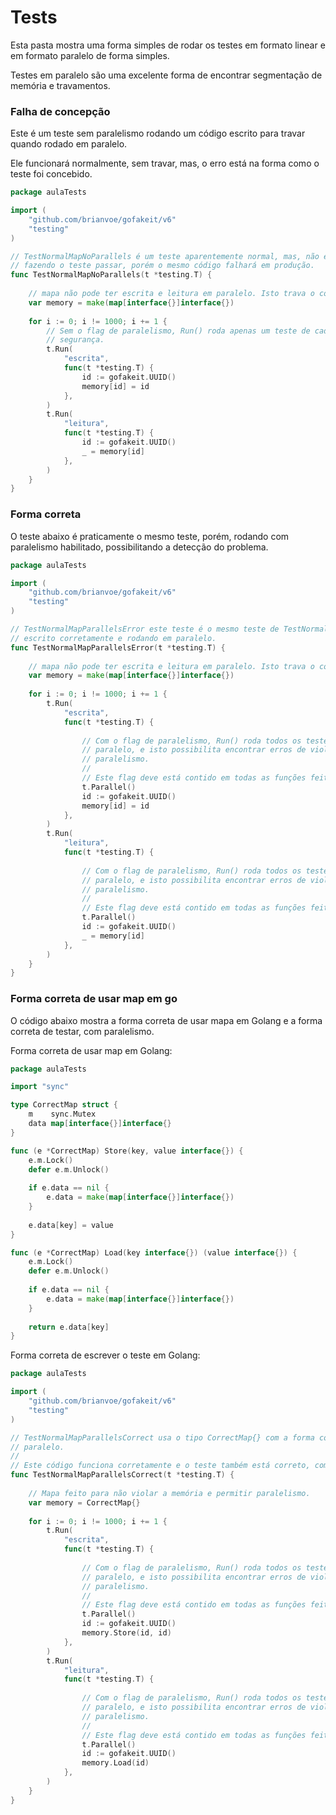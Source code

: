 # Tests

Esta pasta mostra uma forma simples de rodar os testes em formato linear e em formato paralelo de 
forma simples.

Testes em paralelo são uma excelente forma de encontrar segmentação de memória e travamentos.

### Falha de concepção

Este é um teste sem paralelismo rodando um código escrito para travar quando rodado em paralelo.

Ele funcionará normalmente, sem travar, mas, o erro está na forma como o teste foi concebido.

```go
package aulaTests

import (
	"github.com/brianvoe/gofakeit/v6"
	"testing"
)

// TestNormalMapNoParallels é um teste aparentemente normal, mas, não está rodando em paralelo,
// fazendo o teste passar, porém o mesmo código falhará em produção.
func TestNormalMapNoParallels(t *testing.T) {
	
	// mapa não pode ter escrita e leitura em paralelo. Isto trava o código.
	var memory = make(map[interface{}]interface{})
	
	for i := 0; i != 1000; i += 1 {
		// Sem o flag de paralelismo, Run() roda apenas um teste de cada vez, dando uma falsa sensação de
		// segurança.
		t.Run(
			"escrita",
			func(t *testing.T) {
				id := gofakeit.UUID()
				memory[id] = id
			},
		)
		t.Run(
			"leitura",
			func(t *testing.T) {
				id := gofakeit.UUID()
				_ = memory[id]
			},
		)
	}
}
```

### Forma correta

O teste abaixo é praticamente o mesmo teste, porém, rodando com paralelismo habilitado, possibilitando 
a detecção do problema.

```go
package aulaTests

import (
	"github.com/brianvoe/gofakeit/v6"
	"testing"
)

// TestNormalMapParallelsError este teste é o mesmo teste de TestNormalMapNoParallels(), porém,
// escrito corretamente e rodando em paralelo.
func TestNormalMapParallelsError(t *testing.T) {
	
	// mapa não pode ter escrita e leitura em paralelo. Isto trava o código.
	var memory = make(map[interface{}]interface{})
	
	for i := 0; i != 1000; i += 1 {
		t.Run(
			"escrita",
			func(t *testing.T) {
				
				// Com o flag de paralelismo, Run() roda todos os testes contendo o flag t.Parallel() em
				// paralelo, e isto possibilita encontrar erros de violação de memória causados pelo
				// paralelismo.
				//
				// Este flag deve está contido em todas as funções feitas para rodar em paralelo.
				t.Parallel()
				id := gofakeit.UUID()
				memory[id] = id
			},
		)
		t.Run(
			"leitura",
			func(t *testing.T) {
				
				// Com o flag de paralelismo, Run() roda todos os testes contendo o flag t.Parallel() em
				// paralelo, e isto possibilita encontrar erros de violação de memória causados pelo
				// paralelismo.
				//
				// Este flag deve está contido em todas as funções feitas para rodar em paralelo.
				t.Parallel()
				id := gofakeit.UUID()
				_ = memory[id]
			},
		)
	}
}
```

### Forma correta de usar map em go

O código abaixo mostra a forma correta de usar mapa em Golang e a forma correta de testar, com 
paralelismo.

Forma correta de usar map em Golang:
```go
package aulaTests

import "sync"

type CorrectMap struct {
	m    sync.Mutex
	data map[interface{}]interface{}
}

func (e *CorrectMap) Store(key, value interface{}) {
	e.m.Lock()
	defer e.m.Unlock()
	
	if e.data == nil {
		e.data = make(map[interface{}]interface{})
	}
	
	e.data[key] = value
}

func (e *CorrectMap) Load(key interface{}) (value interface{}) {
	e.m.Lock()
	defer e.m.Unlock()
	
	if e.data == nil {
		e.data = make(map[interface{}]interface{})
	}
	
	return e.data[key]
}
```

Forma correta de escrever o teste em Golang:

```go
package aulaTests

import (
	"github.com/brianvoe/gofakeit/v6"
	"testing"
)

// TestNormalMapParallelsCorrect usa o tipo CorrectMap{} com a forma correta de usar um mapa em
// paralelo.
//
// Este código funciona corretamente e o teste também está correto, com paralelismo.
func TestNormalMapParallelsCorrect(t *testing.T) {
	
	// Mapa feito para não violar a memória e permitir paralelismo.
	var memory = CorrectMap{}
	
	for i := 0; i != 1000; i += 1 {
		t.Run(
			"escrita",
			func(t *testing.T) {
				
				// Com o flag de paralelismo, Run() roda todos os testes contendo o flag t.Parallel() em
				// paralelo, e isto possibilita encontrar erros de violação de memória causados pelo
				// paralelismo.
				//
				// Este flag deve está contido em todas as funções feitas para rodar em paralelo.
				t.Parallel()
				id := gofakeit.UUID()
				memory.Store(id, id)
			},
		)
		t.Run(
			"leitura",
			func(t *testing.T) {
				
				// Com o flag de paralelismo, Run() roda todos os testes contendo o flag t.Parallel() em
				// paralelo, e isto possibilita encontrar erros de violação de memória causados pelo
				// paralelismo.
				//
				// Este flag deve está contido em todas as funções feitas para rodar em paralelo.
				t.Parallel()
				id := gofakeit.UUID()
				memory.Load(id)
			},
		)
	}
}
```